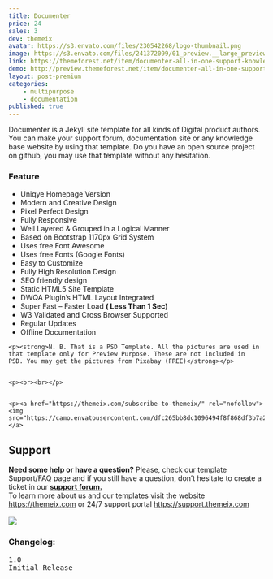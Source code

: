 ```yaml
---
title: Documenter
price: 24
sales: 3
dev: themeix
avatar: https://s3.envato.com/files/230542268/logo-thumbnail.png
image: https://s3.envato.com/files/241372099/01_preview.__large_preview.png
link: https://themeforest.net/item/documenter-all-in-one-support-knowledgebase-documentation-website-jekyll-template/21417158
demo: http://preview.themeforest.net/item/documenter-all-in-one-support-knowledgebase-documentation-website-jekyll-template/full_screen_preview/21417158
layout: post-premium
categories:
    - multipurpose
    - documentation
published: true
---
```


<div class="user-html"><p>Documenter is a Jekyll site template for all kinds of Digital product authors. You can make your support forum, documentation site or any knowledge base website by using that template. Do you have an open source project on github, you may use that template without any hesitation.</p>


<h3 id="item-description__-feature"> Feature </h3>
<ul>
            <li> Uniqye Homepage Version</li>
                  <li> Modern and Creative Design </li>
                  <li> Pixel Perfect Design </li>
                  <li> Fully Responsive</li>
                  <li> Well Layered &amp; Grouped in a Logical Manner </li>
                  <li> Based on Bootstrap 1170px Grid System </li>
                  <li> Uses free Font Awesome </li>
                  <li> Uses free Fonts (Google Fonts) </li>                  
                  <li> Easy to Customize</li>
<li>Fully High Resolution Design</li>
<li>SEO friendly design</li>
<li>Static HTML5 Site Template </li>
<li>DWQA Plugin’s HTML Layout Integrated </li>
<li>Super Fast – Faster Load <strong>( Less Than 1 Sec)</strong> </li>
<li>W3 Validated and Cross Browser Supported</li>
<li>Regular Updates</li>
<li>Offline Documentation</li>
      </ul>

	<p><strong>N. B. That is a PSD Template. All the pictures are used in that template only for Preview Purpose. These are not included in  PSD. You may get the pictures from Pixabay (FREE)</strong></p>


	<p><br><br></p>


	<p><a href="https://themeix.com/subscribe-to-themeix/" rel="nofollow"><img src="https://camo.envatousercontent.com/dfc265bb8dc1096494f8f868df3b7a2cca9e0dc9/687474703a2f2f64656d6f2e7468656d6569782e636f6d2f737461746963696d6167652f7468656d6569782d6e6577736c65747465722e706e67"></a>
</p><h2 id="item-description__support">Support</h2>
<strong>Need some help or have a question?</strong> Please, check our template Support/FAQ page and if you still have a question, don’t hesitate to  create a ticket in our <strong><a href="https://support.themeix.com" rel="nofollow">support forum.</a></strong>
<br>
To learn more about us and our templates visit the website <a href="https://themeix.com" rel="nofollow">https://themeix.com</a> 
or 24/7 support portal <a href="https://support.themeix.com" rel="nofollow">https://support.themeix.com</a>
<br><br>
<a href="https://support.themeix.com" rel="nofollow"><img src="https://camo.envatousercontent.com/7d677c253662170d37ffd325e373b1d18a74a276/687474703a2f2f64656d6f2e7468656d6569782e636f6d2f737461746963696d6167652f667265652d6c6976652d737570706f72742e706e67"></a>


<h3 id="item-description__changelog">Changelog:</h3>
<pre>1.0 
Initial Release
</pre></div>